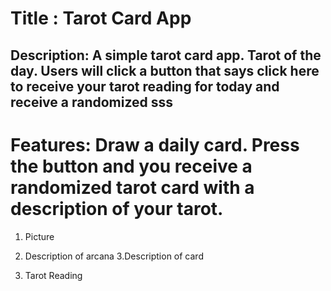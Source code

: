 # Title : Tarot Card App

## Description: A simple tarot card app. Tarot of the day. Users will click a button that says click here to receive your tarot reading for today and receive a randomized sss

# Features: Draw a daily card. Press the button and you receive a randomized tarot card with a description of your tarot.

1. Picture
2. Description of arcana
   3.Description of card

3. Tarot Reading
